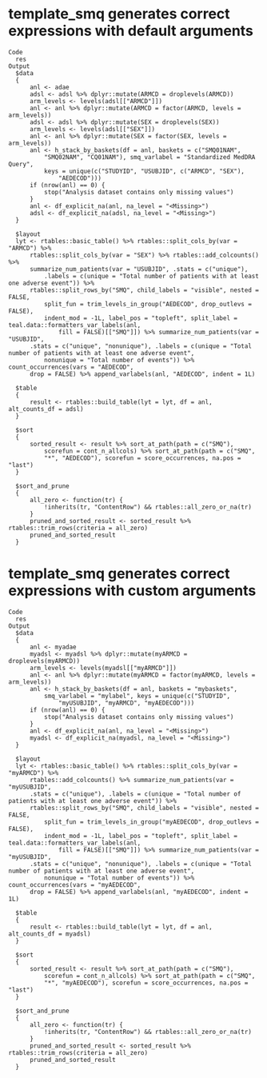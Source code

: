 # template_smq generates correct expressions with default arguments

    Code
      res
    Output
      $data
      {
          anl <- adae
          adsl <- adsl %>% dplyr::mutate(ARMCD = droplevels(ARMCD))
          arm_levels <- levels(adsl[["ARMCD"]])
          anl <- anl %>% dplyr::mutate(ARMCD = factor(ARMCD, levels = arm_levels))
          adsl <- adsl %>% dplyr::mutate(SEX = droplevels(SEX))
          arm_levels <- levels(adsl[["SEX"]])
          anl <- anl %>% dplyr::mutate(SEX = factor(SEX, levels = arm_levels))
          anl <- h_stack_by_baskets(df = anl, baskets = c("SMQ01NAM", 
              "SMQ02NAM", "CQ01NAM"), smq_varlabel = "Standardized MedDRA Query", 
              keys = unique(c("STUDYID", "USUBJID", c("ARMCD", "SEX"), 
                  "AEDECOD")))
          if (nrow(anl) == 0) {
              stop("Analysis dataset contains only missing values")
          }
          anl <- df_explicit_na(anl, na_level = "<Missing>")
          adsl <- df_explicit_na(adsl, na_level = "<Missing>")
      }
      
      $layout
      lyt <- rtables::basic_table() %>% rtables::split_cols_by(var = "ARMCD") %>% 
          rtables::split_cols_by(var = "SEX") %>% rtables::add_colcounts() %>% 
          summarize_num_patients(var = "USUBJID", .stats = c("unique"), 
              .labels = c(unique = "Total number of patients with at least one adverse event")) %>% 
          rtables::split_rows_by("SMQ", child_labels = "visible", nested = FALSE, 
              split_fun = trim_levels_in_group("AEDECOD", drop_outlevs = FALSE), 
              indent_mod = -1L, label_pos = "topleft", split_label = teal.data::formatters_var_labels(anl, 
                  fill = FALSE)[["SMQ"]]) %>% summarize_num_patients(var = "USUBJID", 
          .stats = c("unique", "nonunique"), .labels = c(unique = "Total number of patients with at least one adverse event", 
              nonunique = "Total number of events")) %>% count_occurrences(vars = "AEDECOD", 
          drop = FALSE) %>% append_varlabels(anl, "AEDECOD", indent = 1L)
      
      $table
      {
          result <- rtables::build_table(lyt = lyt, df = anl, alt_counts_df = adsl)
      }
      
      $sort
      {
          sorted_result <- result %>% sort_at_path(path = c("SMQ"), 
              scorefun = cont_n_allcols) %>% sort_at_path(path = c("SMQ", 
              "*", "AEDECOD"), scorefun = score_occurrences, na.pos = "last")
      }
      
      $sort_and_prune
      {
          all_zero <- function(tr) {
              !inherits(tr, "ContentRow") && rtables::all_zero_or_na(tr)
          }
          pruned_and_sorted_result <- sorted_result %>% rtables::trim_rows(criteria = all_zero)
          pruned_and_sorted_result
      }
      

# template_smq generates correct expressions with custom arguments

    Code
      res
    Output
      $data
      {
          anl <- myadae
          myadsl <- myadsl %>% dplyr::mutate(myARMCD = droplevels(myARMCD))
          arm_levels <- levels(myadsl[["myARMCD"]])
          anl <- anl %>% dplyr::mutate(myARMCD = factor(myARMCD, levels = arm_levels))
          anl <- h_stack_by_baskets(df = anl, baskets = "mybaskets", 
              smq_varlabel = "mylabel", keys = unique(c("STUDYID", 
                  "myUSUBJID", "myARMCD", "myAEDECOD")))
          if (nrow(anl) == 0) {
              stop("Analysis dataset contains only missing values")
          }
          anl <- df_explicit_na(anl, na_level = "<Missing>")
          myadsl <- df_explicit_na(myadsl, na_level = "<Missing>")
      }
      
      $layout
      lyt <- rtables::basic_table() %>% rtables::split_cols_by(var = "myARMCD") %>% 
          rtables::add_colcounts() %>% summarize_num_patients(var = "myUSUBJID", 
          .stats = c("unique"), .labels = c(unique = "Total number of patients with at least one adverse event")) %>% 
          rtables::split_rows_by("SMQ", child_labels = "visible", nested = FALSE, 
              split_fun = trim_levels_in_group("myAEDECOD", drop_outlevs = FALSE), 
              indent_mod = -1L, label_pos = "topleft", split_label = teal.data::formatters_var_labels(anl, 
                  fill = FALSE)[["SMQ"]]) %>% summarize_num_patients(var = "myUSUBJID", 
          .stats = c("unique", "nonunique"), .labels = c(unique = "Total number of patients with at least one adverse event", 
              nonunique = "Total number of events")) %>% count_occurrences(vars = "myAEDECOD", 
          drop = FALSE) %>% append_varlabels(anl, "myAEDECOD", indent = 1L)
      
      $table
      {
          result <- rtables::build_table(lyt = lyt, df = anl, alt_counts_df = myadsl)
      }
      
      $sort
      {
          sorted_result <- result %>% sort_at_path(path = c("SMQ"), 
              scorefun = cont_n_allcols) %>% sort_at_path(path = c("SMQ", 
              "*", "myAEDECOD"), scorefun = score_occurrences, na.pos = "last")
      }
      
      $sort_and_prune
      {
          all_zero <- function(tr) {
              !inherits(tr, "ContentRow") && rtables::all_zero_or_na(tr)
          }
          pruned_and_sorted_result <- sorted_result %>% rtables::trim_rows(criteria = all_zero)
          pruned_and_sorted_result
      }
      

